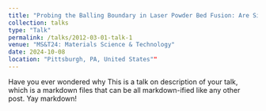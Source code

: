 ```yaml
---
title: "Probing the Balling Boundary in Laser Powder Bed Fusion: Are Single Bead Experiments Enough?"
collection: talks
type: "Talk"
permalink: /talks/2012-03-01-talk-1
venue: "MS&T24: Materials Science & Technology"
date: 2024-10-08
location: "Pittsburgh, PA, United States""
---
```


Have you ever wondered why This is a talk on description of your talk, which is a markdown files that can be all markdown-ified like any other post. Yay markdown!
